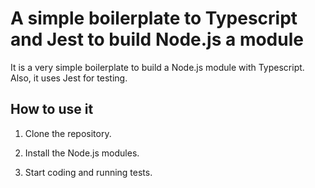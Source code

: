 # A simple boilerplate to Typescript and Jest  to build Node.js a module

It is a very simple boilerplate to build a Node.js module with Typescript.
Also, it uses Jest for testing.

## How to use it

1. Clone the repository.

2. Install the Node.js modules.

3. Start coding and running tests.





